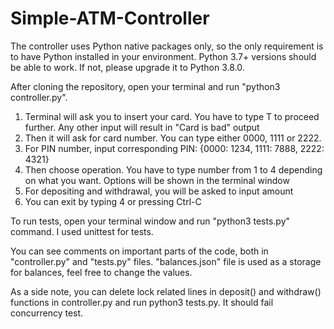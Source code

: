 # Simple-ATM-Controller

The controller uses Python native packages only, so the only requirement is to have Python installed in your environment. Python 3.7+ versions should be able to work. If not, please upgrade it to Python 3.8.0.

After cloning the repository, open your terminal and run "python3 controller.py". 

1. Terminal will ask you to insert your card. You have to type T to proceed further. Any other input will result in "Card is bad" output
2. Then it will ask for card number. You can type either 0000, 1111 or 2222.
3. For PIN number, input corresponding PIN: {0000: 1234, 1111: 7888, 2222: 4321}
4. Then choose operation. You have to type number from 1 to 4 depending on what you want. Options will be shown in the terminal window
5. For depositing and withdrawal, you will be asked to input amount
6. You can exit by typing 4 or pressing Ctrl-C


To run tests, open your terminal window and run "python3 tests.py" command. I used unittest for tests. 

You can see comments on important parts of the code, both in "controller.py" and "tests.py" files. "balances.json" file is used as a storage for balances, feel free to change the values.

As a side note, you can delete lock related lines in deposit() and withdraw() functions in controller.py and run python3 tests.py. It should fail concurrency test.

